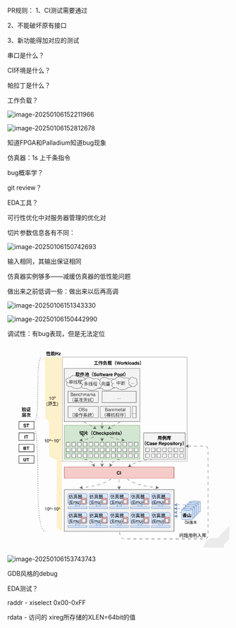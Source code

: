PR规则：
1、CI测试需要通过

2、不能破坏原有接口

3、新功能得加对应的测试



串口是什么？

CI环境是什么？

帕拉丁是什么？

工作负载？

![image-20250106152211966](../pic_to_typora/image-20250106152211966.png)

![image-20250106152812678](../pic_to_typora/image-20250106152812678.png)

知道FPGA和Palladium知道bug现象

仿真器：1s 上千条指令

bug概率学？

git review？

EDA工具？

可行性优化中对服务器管理的优化对



切片参数信息各有不同：

![image-20250106150742693](../pic_to_typora/image-20250106150742693.png)

输入相同，其输出保证相同

仿真器实例够多——减缓仿真器的低性能问题



做出来之前低调一些：做出来以后再高调





![image-20250106151343330](../pic_to_typora/image-20250106151343330.png)



![image-20250106150442990](../pic_to_typora/image-20250106150442990.png)



调试性：有bug表现，但是无法定位

![image-20250106150543146](https://raw.githubusercontent.com/upsetgrass/typora_pic_bed/main/image-20250106150543146.png)



![image-20250106153743743](../pic_to_typora/image-20250106153743743.png)



GDB风格的debug

EDA测试？











raddr - xiselect  0x00-0xFF

rdata - 访问的 xireg所存储的XLEN=64bit的值



















